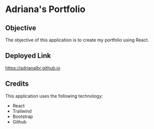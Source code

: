# Adriana's Portfolio

## Objective

The objective of this application is to create my portfolio using React.

## Deployed Link

https://adrianalbr.github.io

##


## Credits

This application uses the following technology:
- React
- Trailwind
- Bootstrap
- Github

